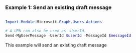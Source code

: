### Example 1: Send an existing draft message

```powershell

Import-Module Microsoft.Graph.Users.Actions

# A UPN can also be used as -UserId.
Send-MgUserMessage -UserId $userId -MessageId $messageId

```
This example will send an existing draft message


